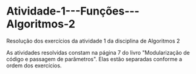 # Atividade-1---Funções---Algoritmos-2
Resolução dos exercícios da atividade 1 da disciplina de Algoritmos 2

As atividades resolvidas constam na página 7 do livro "Modularização de código e passagem de parâmetros". Elas estão separadas conforme a ordem dos exercícios.
